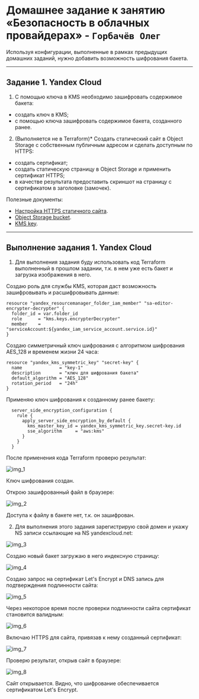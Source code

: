 # Домашнее задание к занятию «Безопасность в облачных провайдерах» - `Горбачёв Олег`

Используя конфигурации, выполненные в рамках предыдущих домашних заданий, нужно добавить возможность шифрования бакета.

---
## Задание 1. Yandex Cloud

1. С помощью ключа в KMS необходимо зашифровать содержимое бакета:

 - создать ключ в KMS;
 - с помощью ключа зашифровать содержимое бакета, созданного ранее.
2. (Выполняется не в Terraform)* Создать статический сайт в Object Storage c собственным публичным адресом и сделать доступным по HTTPS:

 - создать сертификат;
 - создать статическую страницу в Object Storage и применить сертификат HTTPS;
 - в качестве результата предоставить скриншот на страницу с сертификатом в заголовке (замочек).

Полезные документы:

- [Настройка HTTPS статичного сайта](https://cloud.yandex.ru/docs/storage/operations/hosting/certificate).
- [Object Storage bucket](https://registry.terraform.io/providers/yandex-cloud/yandex/latest/docs/resources/storage_bucket).
- [KMS key](https://registry.terraform.io/providers/yandex-cloud/yandex/latest/docs/resources/kms_symmetric_key).

--- 

## Выполнение задания 1. Yandex Cloud

1. Для выполнения задания буду использовать код Terraform выполненный в прошлом задании, т.к. в нем уже есть бакет и загрузка изображения в него.

Создаю роль для службы KMS, которая даст возможность зашифровывать и расшифровывать данные:

```
resource "yandex_resourcemanager_folder_iam_member" "sa-editor-encrypter-decrypter" {
  folder_id = var.folder_id
  role      = "kms.keys.encrypterDecrypter"
  member    = "serviceAccount:${yandex_iam_service_account.service.id}"
}
```

Создаю симметричный ключ шифрования с алгоритмом шифрования AES_128 и временем жизни 24 часа:

```
resource "yandex_kms_symmetric_key" "secret-key" {
  name              = "key-1"
  description       = "ключ для шифрования бакета"
  default_algorithm = "AES_128"
  rotation_period   = "24h"
}
```

Применяю ключ шифрования к созданному ранее бакету:

```
  server_side_encryption_configuration {
    rule {
      apply_server_side_encryption_by_default {
        kms_master_key_id = yandex_kms_symmetric_key.secret-key.id
        sse_algorithm     = "aws:kms"
      }
    }
  }
```

После применения кода Terraform проверю результат:

![img_1](IMG/img_1.png)

Ключ шифрования создан.

Открою зашифрованный файл в браузере:

![img_2](IMG/img_2.png)

Доступа к файлу в бакете нет, т.к. он зашифрован.

2. Для выполнения этого задания зарегистрирую свой домен и укажу NS записи ссылающие на NS yandexcloud.net:

![img_3](IMG/img_3.png)

Создаю новый бакет загружаю в него индексную страницу:

![img_4](IMG/img_4.png)

Создаю запрос на сертификат Let's Encrypt и DNS запись для подтверждения подлинности сайта:

![img_5](IMG/img_5.png)

Через некоторое время после проверки подлинности сайта сертификат становится валидным:

![img_6](IMG/img_6.png)

Включаю HTTPS для сайта, привязав к нему созданный сертификат:

![img_7](IMG/img_7.png)

Проверю результат, открыв сайт в браузере:

![img_8](IMG/img_8.png)

Сайт открывается. Видно, что шифрование обеспечивается сертификатом Let's Encrypt.

